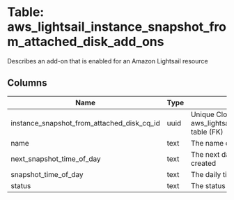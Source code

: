 
# Table: aws_lightsail_instance_snapshot_from_attached_disk_add_ons
Describes an add-on that is enabled for an Amazon Lightsail resource
## Columns
| Name        | Type           | Description  |
| ------------- | ------------- | -----  |
|instance_snapshot_from_attached_disk_cq_id|uuid|Unique CloudQuery ID of aws_lightsail_instance_snapshot_from_attached_disks table (FK)|
|name|text|The name of the add-on|
|next_snapshot_time_of_day|text|The next daily time an automatic snapshot will be created|
|snapshot_time_of_day|text|The daily time when an automatic snapshot is created|
|status|text|The status of the add-on|
